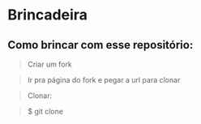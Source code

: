 # Brincadeira

## Como brincar com esse repositório:

> Criar um fork

> Ir pra página do fork e pegar a url para clonar

> Clonar:

> $ git clone <url>

